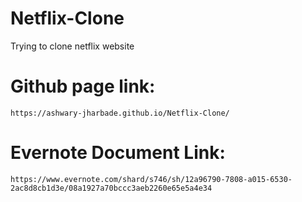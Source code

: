# Netflix-Clone
Trying to clone netflix website

# Github page link:
```
https://ashwary-jharbade.github.io/Netflix-Clone/
```

# Evernote Document Link:
```
https://www.evernote.com/shard/s746/sh/12a96790-7808-a015-6530-2ac8d8cb1d3e/08a1927a70bccc3aeb2260e65e5a4e34
```
